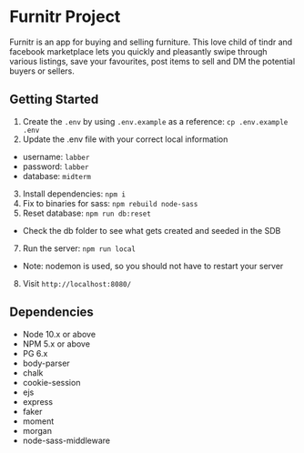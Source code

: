 # Furnitr Project

Furnitr is an app for buying and selling furniture. This love child of tindr and facebook marketplace lets you quickly and pleasantly swipe through various listings, save your favourites, post items to sell and DM the potential buyers or sellers.


## Getting Started

1. Create the `.env` by using `.env.example` as a reference: `cp .env.example .env`
2. Update the .env file with your correct local information 
  - username: `labber` 
  - password: `labber` 
  - database: `midterm`
3. Install dependencies: `npm i`
4. Fix to binaries for sass: `npm rebuild node-sass`
5. Reset database: `npm run db:reset`
  - Check the db folder to see what gets created and seeded in the SDB
7. Run the server: `npm run local`
  - Note: nodemon is used, so you should not have to restart your server
8. Visit `http://localhost:8080/`

## Dependencies

- Node 10.x or above
- NPM 5.x or above
- PG 6.x
- body-parser 
- chalk
- cookie-session
- ejs
- express 
- faker
- moment
- morgan
- node-sass-middleware
